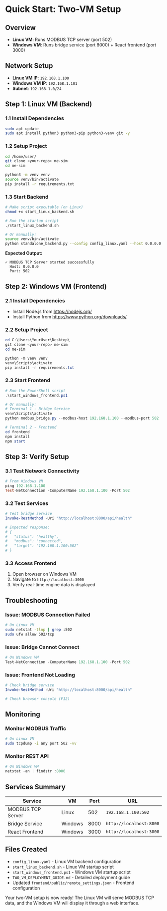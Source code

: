 # Quick Start: Two-VM Setup

## Overview
- **Linux VM**: Runs MODBUS TCP server (port 502)
- **Windows VM**: Runs bridge service (port 8000) + React frontend (port 3000)

## Network Setup
- **Linux VM IP**: `192.168.1.100`
- **Windows VM IP**: `192.168.1.101`
- **Subnet**: `192.168.1.0/24`

## Step 1: Linux VM (Backend)

### 1.1 Install Dependencies
```bash
sudo apt update
sudo apt install python3 python3-pip python3-venv git -y
```

### 1.2 Setup Project
```bash
cd /home/user/
git clone <your-repo> me-sim
cd me-sim

python3 -m venv venv
source venv/bin/activate
pip install -r requirements.txt
```

### 1.3 Start Backend
```bash
# Make script executable (on Linux)
chmod +x start_linux_backend.sh

# Run the startup script
./start_linux_backend.sh

# Or manually:
source venv/bin/activate
python standalone_backend.py --config config_linux.yaml --host 0.0.0.0 --port 502
```

**Expected Output:**
```
✓ MODBUS TCP Server started successfully
  Host: 0.0.0.0
  Port: 502
```

## Step 2: Windows VM (Frontend)

### 2.1 Install Dependencies
- Install Node.js from https://nodejs.org/
- Install Python from https://www.python.org/downloads/

### 2.2 Setup Project
```powershell
cd C:\Users\YourUser\Desktop\
git clone <your-repo> me-sim
cd me-sim

python -m venv venv
venv\Scripts\activate
pip install -r requirements.txt
```

### 2.3 Start Frontend
```powershell
# Run the PowerShell script
.\start_windows_frontend.ps1

# Or manually:
# Terminal 1 - Bridge Service
venv\Scripts\activate
python modbus_bridge.py --modbus-host 192.168.1.100 --modbus-port 502

# Terminal 2 - Frontend
cd frontend
npm install
npm start
```

## Step 3: Verify Setup

### 3.1 Test Network Connectivity
```powershell
# From Windows VM
ping 192.168.1.100
Test-NetConnection -ComputerName 192.168.1.100 -Port 502
```

### 3.2 Test Services
```powershell
# Test bridge service
Invoke-RestMethod -Uri "http://localhost:8000/api/health"

# Expected response:
# {
#   "status": "healthy",
#   "modbus": "connected",
#   "target": "192.168.1.100:502"
# }
```

### 3.3 Access Frontend
1. Open browser on Windows VM
2. Navigate to `http://localhost:3000`
3. Verify real-time engine data is displayed

## Troubleshooting

### Issue: MODBUS Connection Failed
```bash
# On Linux VM
sudo netstat -tlnp | grep :502
sudo ufw allow 502/tcp
```

### Issue: Bridge Cannot Connect
```powershell
# On Windows VM
Test-NetConnection -ComputerName 192.168.1.100 -Port 502
```

### Issue: Frontend Not Loading
```powershell
# Check bridge service
Invoke-RestMethod -Uri "http://localhost:8000/api/health"

# Check browser console (F12)
```

## Monitoring

### Monitor MODBUS Traffic
```bash
# On Linux VM
sudo tcpdump -i any port 502 -vv
```

### Monitor REST API
```powershell
# On Windows VM
netstat -an | findstr :8000
```

## Services Summary

| Service | VM | Port | URL |
|---------|----|----|-----|
| MODBUS TCP Server | Linux | 502 | `192.168.1.100:502` |
| Bridge Service | Windows | 8000 | `http://localhost:8000` |
| React Frontend | Windows | 3000 | `http://localhost:3000` |

## Files Created
- `config_linux.yaml` - Linux VM backend configuration
- `start_linux_backend.sh` - Linux VM startup script
- `start_windows_frontend.ps1` - Windows VM startup script
- `TWO_VM_DEPLOYMENT_GUIDE.md` - Detailed deployment guide
- Updated `frontend/public/remote_settings.json` - Frontend configuration

Your two-VM setup is now ready! The Linux VM will serve MODBUS TCP data, and the Windows VM will display it through a web interface. 